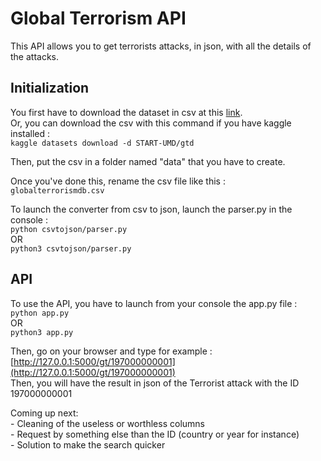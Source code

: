 # Global Terrorism API

This API allows you to get terrorists attacks, in json, with all the details of the attacks.

## Initialization

You first have to download the dataset in csv at this [link](https://www.kaggle.com/START-UMD/gtd).<br/>
Or, you can download the csv with this command if you have kaggle installed : <br/>
`kaggle datasets download -d START-UMD/gtd`

Then, put the csv in a folder named "data" that you have to create.

Once you've done this, rename the csv file like this : <br/>
`globalterrorismdb.csv`

To launch the converter from csv to json, launch the parser.py in the console :<br/>
`python csvtojson/parser.py`<br/>
OR <br/>
`python3 csvtojson/parser.py`

## API

To use the API, you have to launch from your console the app.py file :<br/>
`python app.py`<br/>
OR<br/>
`python3 app.py`

Then, go on your browser and type for example :<br/>
[http://127.0.0.1:5000/gt/197000000001](http://127.0.0.1:5000/gt/197000000001)<br/>
Then, you will have the result in json of the Terrorist attack with the ID 197000000001

Coming up next:<br/>
    - Cleaning of the useless or worthless columns<br/>
    - Request by something else than the ID (country or year for instance)<br/>
    - Solution to make the search quicker
